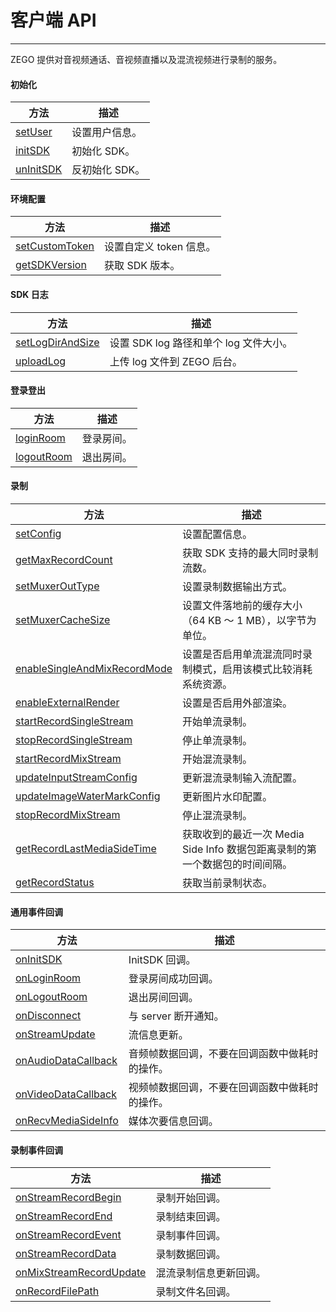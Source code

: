 # 客户端 API 

- - -

ZEGO 提供对音视频通话、音视频直播以及混流视频进行录制的服务。

#### 初始化

| 方法 | 描述 |      
|------|------|
| [setUser](https://doc-zh.zego.im/API/ServerRecord-java/com/zego/zegoliveroom/ZegoLiveRoom.html#setUser-java.lang.String-java.lang.String-) | 设置用户信息。 |
| [initSDK](https://doc-zh.zego.im/API/ServerRecord-java/com/zego/zegoliveroom/ZegoLiveRoom.html#initSDK-long-byte:A-com.zego.zegoliveroom.callback.IZegoInitSDKCompletionCallback-) | 初始化 SDK。  |
| [unInitSDK](https://doc-zh.zego.im/API/ServerRecord-java/com/zego/zegoliveroom/ZegoLiveRoom.html#unInitSDK--) | 反初始化 SDK。 |

#### 环境配置

| 方法 | 描述 |      
|------|------|
| [setCustomToken](https://doc-zh.zego.im/API/ServerRecord-java/com/zego/zegoliveroom/ZegoLiveRoom.html#setCustomToken-java.lang.String-) | 设置自定义 token 信息。 | 
| [getSDKVersion](https://doc-zh.zego.im/API/ServerRecord-java/com/zego/zegoliveroom/ZegoLiveRoom.html#getSDKVersion--) | 获取 SDK 版本。 |

#### SDK 日志

| 方法 | 描述 |      
|------|------|
| [setLogDirAndSize](https://doc-zh.zego.im/API/ServerRecord-java/com/zego/zegoliveroom/ZegoLiveRoom.html#setLogDirAndSize-java.lang.String-long-) | 设置 SDK log 路径和单个 log 文件大小。  |
| [uploadLog](https://doc-zh.zego.im/API/ServerRecord-java/com/zego/zegoliveroom/ZegoLiveRoom.html#uploadLog--) | 上传 log 文件到 ZEGO 后台。  |


#### 登录登出

| 方法 | 描述 |      
|------|------|
| [loginRoom](https://doc-zh.zego.im/API/ServerRecord-java/com/zego/zegoliveroom/ZegoLiveRoom.html#loginRoom-java.lang.String-com.zego.zegoliveroom.callback.IZegoLoginCompletionCallback-) | 登录房间。 |
| [logoutRoom](https://doc-zh.zego.im/API/ServerRecord-java/com/zego/zegoliveroom/ZegoLiveRoom.html#logoutRoom--) | 退出房间。 |

#### 录制

| 方法 | 描述 |      
|------|------|
| [setConfig](https://doc-zh.zego.im/API/ServerRecord-java/com/zego/zegoliveroom/ZegoLiveRoom.html#setConfig-java.lang.String-) | 设置配置信息。  |
| [getMaxRecordCount](https://doc-zh.zego.im/API/ServerRecord-java/com/zego/zegoliveroom/ZegoLiveRoom.html#getMaxRecordCount--) | 获取 SDK 支持的最大同时录制流数。  |
| [setMuxerOutType](https://doc-zh.zego.im/API/ServerRecord-java/com/zego/zegoliveroom/ZegoLiveRoom.html#setMuxerOutType-int-) | 设置录制数据输出方式。  |
| [setMuxerCacheSize](https://doc-zh.zego.im/API/ServerRecord-java/com/zego/zegoliveroom/ZegoLiveRoom.html#setMuxerCacheSize-int-) | 设置文件落地前的缓存大小（64 KB ～ 1 MB），以字节为单位。  |
| [enableSingleAndMixRecordMode](https://doc-zh.zego.im/API/ServerRecord-java/com/zego/zegoliveroom/ZegoLiveRoom.html#enableSingleAndMixRecordMode-boolean-) | 设置是否启用单流混流同时录制模式，启用该模式比较消耗系统资源。 |
| [enableExternalRender](https://doc-zh.zego.im/API/ServerRecord-java/com/zego/zegoliveroom/ZegoLiveRoom.html#enableExternalRender-boolean-) | 设置是否启用外部渲染。  |
| [startRecordSingleStream](https://doc-zh.zego.im/API/ServerRecord-java/com/zego/zegoliveroom/ZegoLiveRoom.html#startRecordSingleStream-java.lang.String-java.lang.String-int-int-com.zego.zegoliveroom.entity.ZegoRecordSingleStreamConfig-) | 开始单流录制。  |
| [stopRecordSingleStream](https://doc-zh.zego.im/API/ServerRecord-java/com/zego/zegoliveroom/ZegoLiveRoom.html#stopRecordSingleStream-java.lang.String-) | 停止单流录制。  |
| [startRecordMixStream](https://doc-zh.zego.im/API/ServerRecord-java/com/zego/zegoliveroom/ZegoLiveRoom.html#startRecordMixStream-com.zego.zegoliveroom.entity.ZegoMixStreamRecordConfig-) | 开始混流录制。  |
| [updateInputStreamConfig](https://doc-zh.zego.im/API/ServerRecord-java/com/zego/zegoliveroom/ZegoLiveRoom.html#updateInputStreamConfig-com.zego.zegoliveroom.entity.ZegoStreamConfig:A-) | 更新混流录制输入流配置。  |
| [updateImageWaterMarkConfig](https://doc-zh.zego.im/API/ServerRecord-java/com/zego/zegoliveroom/ZegoLiveRoom.html#updateImageWaterMarkConfig-com.zego.zegoliveroom.entity.ZegoImageWaterMarkConfig-) | 更新图片水印配置。  |
| [stopRecordMixStream](https://doc-zh.zego.im/API/ServerRecord-java/com/zego/zegoliveroom/ZegoLiveRoom.html#stopRecordMixStream--) | 停止混流录制。  |
| [getRecordLastMediaSideTime](https://doc-zh.zego.im/API/ServerRecord-java/com/zego/zegoliveroom/ZegoLiveRoom.html#getRecordLastMediaSideTime-java.lang.String-) | 获取收到的最近一次 Media Side Info 数据包距离录制的第一个数据包的时间间隔。 |
| [getRecordStatus](https://doc-zh.zego.im/API/ServerRecord-java/com/zego/zegoliveroom/ZegoLiveRoom.html#getRecordStatus-java.lang.String-) | 获取当前录制状态。 |

#### 通用事件回调

| 方法 | 描述 |
|-----|------|
| [onInitSDK](https://doc-zh.zego.im/API/ServerRecord-java/com/zego/zegoliveroom/callback/IZegoInitSDKCompletionCallback.html#onInitSDK-int-) | InitSDK 回调。  |
| [onLoginRoom](https://doc-zh.zego.im/API/ServerRecord-java/com/zego/zegoliveroom/ZegoLiveRoom.html#onLoginRoom-int-java.lang.String-) | 登录房间成功回调。  |
| [onLogoutRoom](https://doc-zh.zego.im/API/ServerRecord-java/com/zego/zegoliveroom/ZegoLiveRoom.html#onLogoutRoom-int-java.lang.String-) | 退出房间回调。  |
| [onDisconnect](https://doc-zh.zego.im/API/ServerRecord-java/com/zego/zegoliveroom/callback/IZegoRoomCallback.html#onDisconnect-int-java.lang.String-) | 与 server 断开通知。  |
| [onStreamUpdate](https://doc-zh.zego.im/API/ServerRecord-java/com/zego/zegoliveroom/callback/IZegoRoomCallback.html#onStreamUpdate-int-com.zego.zegoliveroom.entity.ZegoStreamInfo:A-java.lang.String-) | 流信息更新。  |
| [onAudioDataCallback](https://doc-zh.zego.im/API/ServerRecord-java/com/zego/zegoliveroom/ZegoLiveRoom.html#onAudioDataCallback-java.lang.String-com.zego.zegoliveroom.entity.ZegoAudioFrame-) | 音频帧数据回调，不要在回调函数中做耗时的操作。  |
| [onVideoDataCallback](https://doc-zh.zego.im/API/ServerRecord-java/com/zego/zegoliveroom/ZegoLiveRoom.html#onVideoDataCallback-java.nio.ByteBuffer:A-java.lang.String-int-int-int:A-int-) | 视频帧数据回调，不要在回调函数中做耗时的操作。 |
| [onRecvMediaSideInfo](https://doc-zh.zego.im/API/ServerRecord-java/com/zego/zegoliveroom/callback/IZegoMediaSideCallback.html#onRecvMediaSideInfo-java.lang.String-byte:A-) | 媒体次要信息回调。 |

#### 录制事件回调

| 方法 | 描述 |      
|------|------|
| [onStreamRecordBegin](https://doc-zh.zego.im/API/ServerRecord-java/com/zego/zegoliveroom/callback/IZegoStreamRecordCallback.html#onStreamRecordBegin-java.lang.String-java.lang.String-) | 录制开始回调。  |
| [onStreamRecordEnd](https://doc-zh.zego.im/API/ServerRecord-java/com/zego/zegoliveroom/callback/IZegoStreamRecordCallback.html#onStreamRecordEnd-java.lang.String-java.lang.String-int-) | 录制结束回调。  |
| [onStreamRecordEvent](https://doc-zh.zego.im/API/ServerRecord-java/com/zego/zegoliveroom/callback/IZegoStreamRecordCallback.html#onStreamRecordEvent-java.lang.String-int-) | 录制事件回调。  |
| [onStreamRecordData](https://doc-zh.zego.im/API/ServerRecord-java/com/zego/zegoliveroom/callback/IZegoStreamRecordCallback.html#onStreamRecordData-java.lang.String-byte:A-) | 录制数据回调。  |
| [onMixStreamRecordUpdate](https://doc-zh.zego.im/API/ServerRecord-java/com/zego/zegoliveroom/callback/IZegoStreamRecordCallback.html#onMixStreamRecordUpdate-java.lang.String:A-) | 混流录制信息更新回调。  |
| [onRecordFilePath](https://doc-zh.zego.im/API/ServerRecord-java/com/zego/zegoliveroom/callback/IZegoStreamRecordCallback.html#onRecordFilePath-java.lang.String-java.lang.String-int-long-long-) | 录制文件名回调。  |
